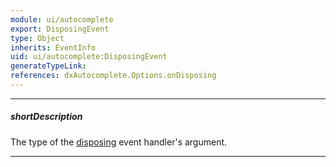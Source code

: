 ```yaml
---
module: ui/autocomplete
export: DisposingEvent
type: Object
inherits: EventInfo
uid: ui/autocomplete:DisposingEvent
generateTypeLink: 
references: dxAutocomplete.Options.onDisposing
---
```

---
##### shortDescription
The type of the [disposing]({basewidgetpath}/Events/#disposing) event handler's argument.

---
<!-- Description goes here -->